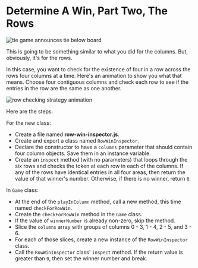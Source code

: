 # Determine A Win, Part Two, The Rows

![tie game announces tie below board](https://assets.aaonline.io/Module-JavaScript/oop/oop-connect-four-end-of-step-8.gif)

This is going to be something similar to what you did for the columns. But,
obviously, it's for the rows.

In this case, you want to check for the existence of four in a row across the
rows four columns at a time. Here's an animation to show you what that means.
Choose four contiguous columns and check each row to see if the entries in the
row are the same as one another.

![row checking strategy animation](https://assets.aaonline.io/Module-JavaScript/oop/oop-connect-four-show-row-selection-strategy.gif)

Here are the steps.

For the new class:

* Create a file named **row-win-inspector.js**.
* Create and export a class named `RowWinInspector`.
* Declare the constructor to have a `columns` parameter that should contain
  four column objects. Save them in an instance variable.
* Create an `inspect` method (with no parameters) that loops through the six
  rows and checks the token at each row in each of the columns. If any of the
  rows have identical entries in all four areas, then return the value of that
  winner's number. Otherwise, if there is no winner, return `0`.

In `Game` class:

* At the end of the `playInColumn` method, call a new method, this time named
  `checkForRowWin`.
* Create the `checkForRowWin` method in the `Game` class.
* If the value of `winnerNumber` is already non-zero, skip the method.
* Slice the `columns` array with groups of columns 0 - 3, 1 - 4, 2 - 5, and 3 -
  6.
* For each of those slices, create a new instance of the `RowWinInspector`
  class.
* Call the `RowWinInspector` class' `inspect` method. If the return value is
  greater than `0`, then set the winner number and break.
